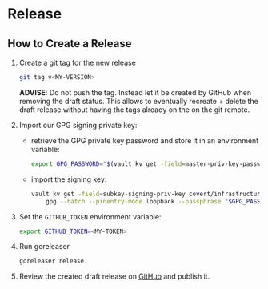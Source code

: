 # Release

## How to Create a Release

1. Create a git tag for the new release

   ```sh
   git tag v<MY-VERSION>
   ```

   **ADVISE**: Do not push the tag. Instead let it be created by GitHub when
   removing the draft status. This allows to eventually recreate + delete the
   draft release without having the tags already on the on the git remote.

2. Import our GPG signing private key:
   - retrieve the GPG private key password and store it in an environment
     variable:

       ```sh
       export GPG_PASSWORD="$(vault kv get -field=master-priv-key-password covert/infrastructure/pgp/release@simplesurance.de)"
       ```

   - import the signing key:

       ```sh
       vault kv get -field=subkey-signing-priv-key covert/infrastructure/pgp/release@simplesurance.de | \
           gpg --batch --pinentry-mode loopback --passphrase "$GPG_PASSWORD" --import
       ```

3. Set the `GITHUB_TOKEN` environment variable:

   ```sh
   export GITHUB_TOKEN=<MY-TOKEN>
   ```

4. Run goreleaser

    ```sh
    goreleaser release
    ```

5. Review the created draft release on
   [GitHub](https://github.com/simplesurance/dependencies-tool/releases) and
   publish it.
